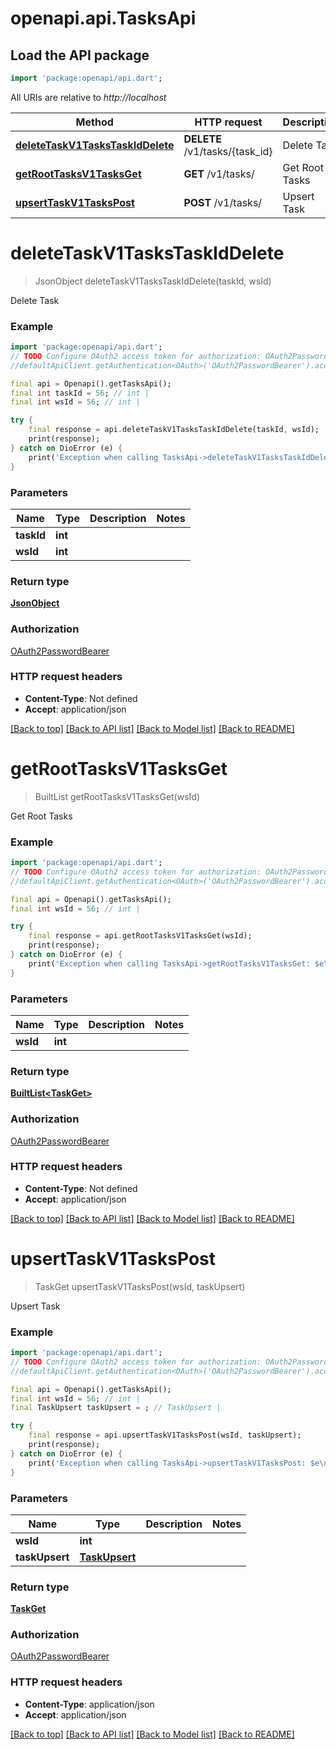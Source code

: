 # openapi.api.TasksApi

## Load the API package
```dart
import 'package:openapi/api.dart';
```

All URIs are relative to *http://localhost*

Method | HTTP request | Description
------------- | ------------- | -------------
[**deleteTaskV1TasksTaskIdDelete**](TasksApi.md#deletetaskv1taskstaskiddelete) | **DELETE** /v1/tasks/{task_id} | Delete Task
[**getRootTasksV1TasksGet**](TasksApi.md#getroottasksv1tasksget) | **GET** /v1/tasks/ | Get Root Tasks
[**upsertTaskV1TasksPost**](TasksApi.md#upserttaskv1taskspost) | **POST** /v1/tasks/ | Upsert Task


# **deleteTaskV1TasksTaskIdDelete**
> JsonObject deleteTaskV1TasksTaskIdDelete(taskId, wsId)

Delete Task

### Example
```dart
import 'package:openapi/api.dart';
// TODO Configure OAuth2 access token for authorization: OAuth2PasswordBearer
//defaultApiClient.getAuthentication<OAuth>('OAuth2PasswordBearer').accessToken = 'YOUR_ACCESS_TOKEN';

final api = Openapi().getTasksApi();
final int taskId = 56; // int | 
final int wsId = 56; // int | 

try {
    final response = api.deleteTaskV1TasksTaskIdDelete(taskId, wsId);
    print(response);
} catch on DioError (e) {
    print('Exception when calling TasksApi->deleteTaskV1TasksTaskIdDelete: $e\n');
}
```

### Parameters

Name | Type | Description  | Notes
------------- | ------------- | ------------- | -------------
 **taskId** | **int**|  | 
 **wsId** | **int**|  | 

### Return type

[**JsonObject**](JsonObject.md)

### Authorization

[OAuth2PasswordBearer](../README.md#OAuth2PasswordBearer)

### HTTP request headers

 - **Content-Type**: Not defined
 - **Accept**: application/json

[[Back to top]](#) [[Back to API list]](../README.md#documentation-for-api-endpoints) [[Back to Model list]](../README.md#documentation-for-models) [[Back to README]](../README.md)

# **getRootTasksV1TasksGet**
> BuiltList<TaskGet> getRootTasksV1TasksGet(wsId)

Get Root Tasks

### Example
```dart
import 'package:openapi/api.dart';
// TODO Configure OAuth2 access token for authorization: OAuth2PasswordBearer
//defaultApiClient.getAuthentication<OAuth>('OAuth2PasswordBearer').accessToken = 'YOUR_ACCESS_TOKEN';

final api = Openapi().getTasksApi();
final int wsId = 56; // int | 

try {
    final response = api.getRootTasksV1TasksGet(wsId);
    print(response);
} catch on DioError (e) {
    print('Exception when calling TasksApi->getRootTasksV1TasksGet: $e\n');
}
```

### Parameters

Name | Type | Description  | Notes
------------- | ------------- | ------------- | -------------
 **wsId** | **int**|  | 

### Return type

[**BuiltList&lt;TaskGet&gt;**](TaskGet.md)

### Authorization

[OAuth2PasswordBearer](../README.md#OAuth2PasswordBearer)

### HTTP request headers

 - **Content-Type**: Not defined
 - **Accept**: application/json

[[Back to top]](#) [[Back to API list]](../README.md#documentation-for-api-endpoints) [[Back to Model list]](../README.md#documentation-for-models) [[Back to README]](../README.md)

# **upsertTaskV1TasksPost**
> TaskGet upsertTaskV1TasksPost(wsId, taskUpsert)

Upsert Task

### Example
```dart
import 'package:openapi/api.dart';
// TODO Configure OAuth2 access token for authorization: OAuth2PasswordBearer
//defaultApiClient.getAuthentication<OAuth>('OAuth2PasswordBearer').accessToken = 'YOUR_ACCESS_TOKEN';

final api = Openapi().getTasksApi();
final int wsId = 56; // int | 
final TaskUpsert taskUpsert = ; // TaskUpsert | 

try {
    final response = api.upsertTaskV1TasksPost(wsId, taskUpsert);
    print(response);
} catch on DioError (e) {
    print('Exception when calling TasksApi->upsertTaskV1TasksPost: $e\n');
}
```

### Parameters

Name | Type | Description  | Notes
------------- | ------------- | ------------- | -------------
 **wsId** | **int**|  | 
 **taskUpsert** | [**TaskUpsert**](TaskUpsert.md)|  | 

### Return type

[**TaskGet**](TaskGet.md)

### Authorization

[OAuth2PasswordBearer](../README.md#OAuth2PasswordBearer)

### HTTP request headers

 - **Content-Type**: application/json
 - **Accept**: application/json

[[Back to top]](#) [[Back to API list]](../README.md#documentation-for-api-endpoints) [[Back to Model list]](../README.md#documentation-for-models) [[Back to README]](../README.md)

